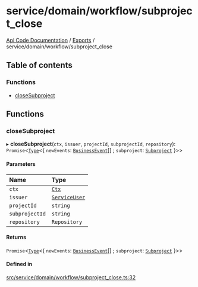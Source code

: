 # service/domain/workflow/subproject\_close
 
[Api Code Documentation](../README.md) / [Exports](../modules.md) / service/domain/workflow/subproject\_close

## Table of contents

### Functions

- [closeSubproject](service_domain_workflow_subproject_close.md#closesubproject)

## Functions

### closeSubproject

▸ **closeSubproject**(`ctx`, `issuer`, `projectId`, `subprojectId`, `repository`): `Promise`<[`Type`](result.md#type)<{ `newEvents`: [`BusinessEvent`](service_domain_business_event.md#businessevent)[] ; `subproject`: [`Subproject`](../interfaces/service_domain_workflow_subproject.Subproject.md)  }\>\>

#### Parameters

| Name | Type |
| :------ | :------ |
| `ctx` | [`Ctx`](../interfaces/lib_ctx.Ctx.md) |
| `issuer` | [`ServiceUser`](../interfaces/service_domain_organization_service_user.ServiceUser.md) |
| `projectId` | `string` |
| `subprojectId` | `string` |
| `repository` | `Repository` |

#### Returns

`Promise`<[`Type`](result.md#type)<{ `newEvents`: [`BusinessEvent`](service_domain_business_event.md#businessevent)[] ; `subproject`: [`Subproject`](../interfaces/service_domain_workflow_subproject.Subproject.md)  }\>\>

#### Defined in

[src/service/domain/workflow/subproject_close.ts:32](https://github.com/openkfw/TruBudget/blob/f6ee764/api/src/service/domain/workflow/subproject_close.ts#L32)

